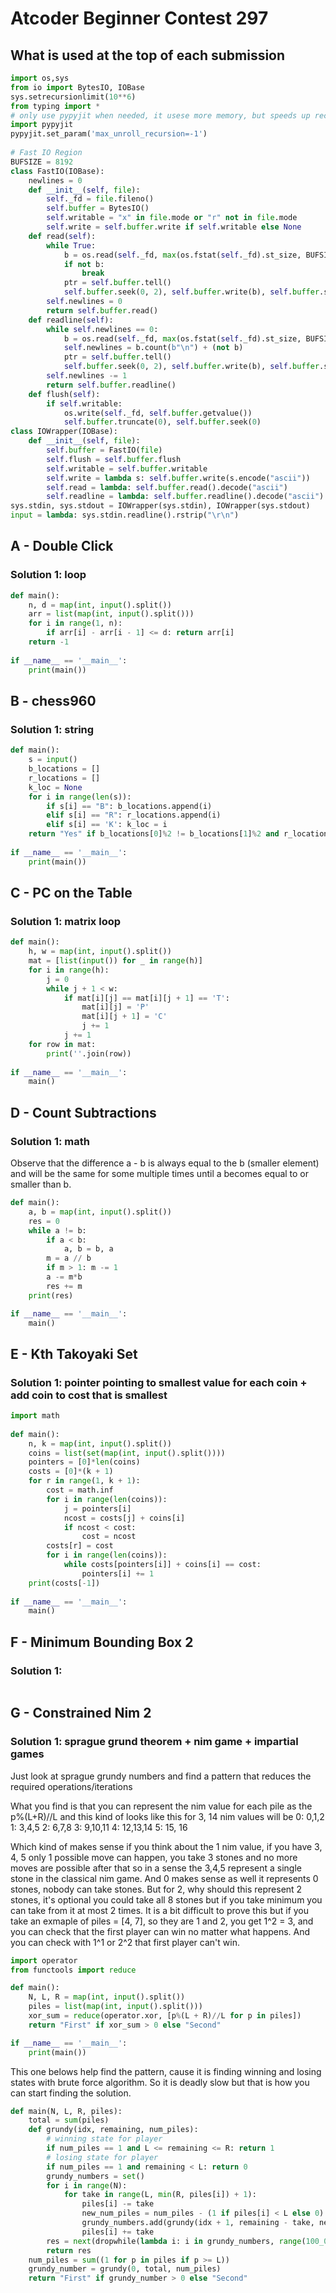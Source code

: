 # Atcoder Beginner Contest 297

## What is used at the top of each submission

```py
import os,sys
from io import BytesIO, IOBase
sys.setrecursionlimit(10**6)
from typing import *
# only use pypyjit when needed, it usese more memory, but speeds up recursion in pypy
import pypyjit
pypyjit.set_param('max_unroll_recursion=-1')
 
# Fast IO Region
BUFSIZE = 8192
class FastIO(IOBase):
    newlines = 0
    def __init__(self, file):
        self._fd = file.fileno()
        self.buffer = BytesIO()
        self.writable = "x" in file.mode or "r" not in file.mode
        self.write = self.buffer.write if self.writable else None
    def read(self):
        while True:
            b = os.read(self._fd, max(os.fstat(self._fd).st_size, BUFSIZE))
            if not b:
                break
            ptr = self.buffer.tell()
            self.buffer.seek(0, 2), self.buffer.write(b), self.buffer.seek(ptr)
        self.newlines = 0
        return self.buffer.read()
    def readline(self):
        while self.newlines == 0:
            b = os.read(self._fd, max(os.fstat(self._fd).st_size, BUFSIZE))
            self.newlines = b.count(b"\n") + (not b)
            ptr = self.buffer.tell()
            self.buffer.seek(0, 2), self.buffer.write(b), self.buffer.seek(ptr)
        self.newlines -= 1
        return self.buffer.readline()
    def flush(self):
        if self.writable:
            os.write(self._fd, self.buffer.getvalue())
            self.buffer.truncate(0), self.buffer.seek(0)
class IOWrapper(IOBase):
    def __init__(self, file):
        self.buffer = FastIO(file)
        self.flush = self.buffer.flush
        self.writable = self.buffer.writable
        self.write = lambda s: self.buffer.write(s.encode("ascii"))
        self.read = lambda: self.buffer.read().decode("ascii")
        self.readline = lambda: self.buffer.readline().decode("ascii")
sys.stdin, sys.stdout = IOWrapper(sys.stdin), IOWrapper(sys.stdout)
input = lambda: sys.stdin.readline().rstrip("\r\n")
```

## A - Double Click 

### Solution 1:  loop

```py
def main():
    n, d = map(int, input().split())
    arr = list(map(int, input().split()))
    for i in range(1, n):
        if arr[i] - arr[i - 1] <= d: return arr[i]
    return -1
 
if __name__ == '__main__':
    print(main())
```

## B - chess960 

### Solution 1: string

```py
def main():
    s = input()
    b_locations = []
    r_locations = []
    k_loc = None
    for i in range(len(s)):
        if s[i] == "B": b_locations.append(i)
        elif s[i] == "R": r_locations.append(i)
        elif s[i] == 'K': k_loc = i
    return "Yes" if b_locations[0]%2 != b_locations[1]%2 and r_locations[0] < k_loc < r_locations[1] else "No"
 
if __name__ == '__main__':
    print(main())
```

## C - PC on the Table 

### Solution 1:  matrix loop

```py
def main():
    h, w = map(int, input().split())
    mat = [list(input()) for _ in range(h)]
    for i in range(h):
        j = 0
        while j + 1 < w:
            if mat[i][j] == mat[i][j + 1] == 'T':
                mat[i][j] = 'P'
                mat[i][j + 1] = 'C'
                j += 1
            j += 1
    for row in mat:
        print(''.join(row))
 
if __name__ == '__main__':
    main()
```

## D - Count Subtractions 

### Solution 1:  math

Observe that the difference a - b is always equal to the b (smaller element) and will be the same for some multiple times until a becomes equal to or smaller than b. 

```py
def main():
    a, b = map(int, input().split())
    res = 0
    while a != b:
        if a < b:
            a, b = b, a
        m = a // b
        if m > 1: m -= 1
        a -= m*b
        res += m
    print(res)

if __name__ == '__main__':
    main()
```

## E - Kth Takoyaki Set 

### Solution 1:  pointer pointing to smallest value for each coin + add coin to cost that is smallest

```py
import math
    
def main():
    n, k = map(int, input().split())
    coins = list(set(map(int, input().split())))
    pointers = [0]*len(coins)
    costs = [0]*(k + 1)
    for r in range(1, k + 1):
        cost = math.inf
        for i in range(len(coins)):
            j = pointers[i]
            ncost = costs[j] + coins[i]
            if ncost < cost:
                cost = ncost
        costs[r] = cost
        for i in range(len(coins)):
            while costs[pointers[i]] + coins[i] == cost:
                pointers[i] += 1
    print(costs[-1])
 
if __name__ == '__main__':
    main()
```

## F - Minimum Bounding Box 2 

### Solution 1:

```py

```

## G - Constrained Nim 2 

### Solution 1:  sprague grund theorem + nim game + impartial games

Just look at sprague grundy numbers and find a pattern that reduces the required operations/iterations

What you find is that you can represent the nim value for each pile as the p%(L+R)//L and this kind of looks like this for 3, 14
nim values will be 
0: 0,1,2
1: 3,4,5
2: 6,7,8
3: 9,10,11
4: 12,13,14
5: 15, 16

Which kind of makes sense if you think about the 1 nim value, if you have 3, 4, 5 only 1 possible move can happen, you take 3 stones and no more moves are possible after that so in a sense the 3,4,5 represent a single stone in the classical nim game.  And 0 makes sense as well it represents 0 stones, nobody can take stones.
But for 2, why should this represent 2 stones, it's optional you could take all 8 stones but if you take minimum you can take from it at most 2 times.  It is a bit difficult to prove this but if you take an exmaple of piles = [4, 7], so they are 1 and 2, you get 1^2 = 3, and you can check that the first player can win no matter what happens. And you can check with 1^1 or 2^2 that first player can't win. 

```py
import operator
from functools import reduce

def main():
    N, L, R = map(int, input().split())
    piles = list(map(int, input().split()))
    xor_sum = reduce(operator.xor, [p%(L + R)//L for p in piles])
    return "First" if xor_sum > 0 else "Second"

if __name__ == '__main__':
    print(main())
```

This one belows help find the pattern, cause it is finding winning and losing states with brute force algorithm.  So it is deadly slow but that is how you can start finding the solution. 

```py
def main(N, L, R, piles):
    total = sum(piles)
    def grundy(idx, remaining, num_piles):
        # winning state for player
        if num_piles == 1 and L <= remaining <= R: return 1 
        # losing state for player
        if num_piles == 1 and remaining < L: return 0
        grundy_numbers = set()
        for i in range(N):
            for take in range(L, min(R, piles[i]) + 1):
                piles[i] -= take
                new_num_piles = num_piles - (1 if piles[i] < L else 0)
                grundy_numbers.add(grundy(idx + 1, remaining - take, new_num_piles))
                piles[i] += take
        res = next(dropwhile(lambda i: i in grundy_numbers, range(100_000)))
        return res
    num_piles = sum((1 for p in piles if p >= L))
    grundy_number = grundy(0, total, num_piles)
    return "First" if grundy_number > 0 else "Second"
```